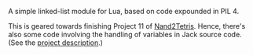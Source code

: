 A simple linked-list module for Lua, based on code expounded in PIL 4.

This is geared towards finishing Project 11 of [Nand2Tetris](https://www.nand2tetris.org/).
Hence, there's also some code involving the handling of variables in Jack source code.
(See the [project description](https://www.nand2tetris.org/project11).)
